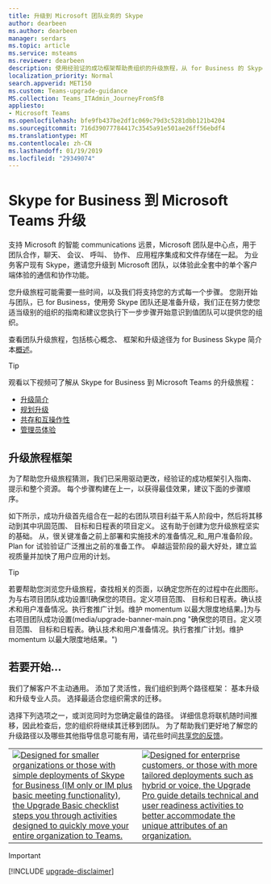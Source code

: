 ```yaml
---
title: 升级到 Microsoft 团队业务的 Skype
author: dearbeen
ms.author: dearbeen
manager: serdars
ms.topic: article
ms.service: msteams
ms.reviewer: dearbeen
description: 使用经验证的成功框架帮助贵组织的升级旅程，从 for Business 的 Skype 到团队
localization_priority: Normal
search.appverid: MET150
ms.custom: Teams-upgrade-guidance
MS.collection: Teams_ITAdmin_JourneyFromSfB
appliesto:
- Microsoft Teams
ms.openlocfilehash: bfe9fb437be2df1c069c79d3c5281dbb121b4204
ms.sourcegitcommit: 716d39077784417c3545a91e501ae26ff56ebdf4
ms.translationtype: MT
ms.contentlocale: zh-CN
ms.lasthandoff: 01/19/2019
ms.locfileid: "29349074"
---
```

# <a name="skype-for-business-to-microsoft-teams-upgrade"></a>Skype for Business 到 Microsoft Teams 升级

支持 Microsoft 的智能 communications 远景，Microsoft 团队是中心点，用于团队合作，聊天、 会议、 呼叫、 协作、 应用程序集成和文件存储在一起。 为业务客户现有 Skype，邀请您升级到 Microsoft 团队，以体验此全套中的单个客户端体验的通信和协作功能。

您升级旅程可能需要一些时间，以及我们将支持您的方式每一个步骤。 您刚开始与团队，已 for Business，使用旁 Skype 团队还是准备升级，我们正在努力使您适当级别的组织的指南和建议您执行下一步步骤开始意识到值团队可以提供您的组织。

查看团队升级旅程，包括核心概念、 框架和升级途径为 for Business Skype 简介本[概述](https://aka.ms/UpgradeOverview)。

> [!Tip]
> 观看以下视频可了解从 Skype for Business 到 Microsoft Teams 的升级旅程：
> - [升级简介](https://aka.ms/teams-upgrade-intro)
> - [规划升级](https://aka.ms/teams-upgrade-plan)
> - [共存和互操作性](https://aka.ms/teams-upgrade-coexistence-interop)
> - [管理员体验](https://aka.ms/teams-upgrade-admin)

## <a name="upgrade-journey-framework"></a>升级旅程框架

为了帮助您升级旅程猜测，我们已采用驱动更改，经验证的成功框架引入指南、 提示和整个资源。 每个步骤构建在上一，以获得最佳效果，建议下面的步骤顺序。

如下所示，成功升级首先组合在一起的右团队项目利益干系人阶段中，然后将其移动到其中巩固范围、 目标和日程表的项目定义。 这有助于创建为您升级旅程坚实的基础。 从，很关键准备之前上部署和实施技术的准备情况_和_用户准备阶段。 Plan for 试验验证广泛推出之前的准备工作。 卓越运营阶段的最大好处，建立监视质量并加快了用户应用的计划。

> [!Tip]
> 若要帮助您浏览您升级旅程，查找相关的页面，以确定您所在的过程中在此图形。 为与右项目团队成功设置![确保您的项目。定义项目范围、 目标和日程表。确认技术和用户准备情况。执行套推广计划。维护 momentum 以最大限度地结果。]为与右项目团队成功设置(media/upgrade-banner-main.png "确保您的项目。定义项目范围、 目标和日程表。确认技术和用户准备情况。执行套推广计划。维护 momentum 以最大限度地结果。")

## <a name="to-get-started"></a>若要开始...

我们了解客户不主动通用。 添加了灵活性，我们组织到两个路径框架： 基本升级和升级专业人员。 选择最适合您组织需求的迁移。

选择下列选项之一，或浏览同时为您确定最佳的路径。 详细信息将联机随时间推移，因此检查后，您的组织将继续其迁移到团队。 为了帮助我们更好地了解您的升级路径以及哪些其他指导信息可能有用，请花些时间<a href="https://forms.office.com/Pages/ResponsePage.aspx?id=v4j5cvGGr0GRqy180BHbR-5Km9f5gDtNpbRf-TAnN_NUMzhYOUlNR1QzS1hSS0ZXRzAxVEVVVjg1Mi4u" target="_blank">共享您的反馈</a>。

<div class="mx-tableFixed">
<table>
<tbody>
<tr><td><a href="https://docs.microsoft.com/MicrosoftTeams/upgrade-basic"><img src="media/upgrade-to-teams-upgrade-basic-icon.png" alt="Designed for smaller organizations or those with simple deployments of Skype for Business (IM only or IM plus basic meeting functionality), the Upgrade Basic checklist steps you through activities designed to quickly move your entire organization to Teams."></a></td>
<td>
<a href="https://docs.microsoft.com/MicrosoftTeams/upgrade-pro"><img src="media/upgrade-to-teams-upgrade-pro-icon.png" alt="Designed for enterprise customers, or those with more tailored deployments such as hybrid or voice, the Upgrade Pro guide details technical and user readiness activities to better accommodate the unique attributes of an organization."></a></td></tr>
</tbody></table>
</div>

> [!IMPORTANT]
> [!INCLUDE [upgrade-disclaimer](includes/upgrade-disclaimer.md)]
